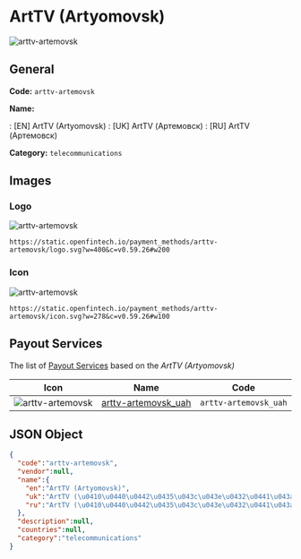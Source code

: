 
# ArtTV (Artyomovsk) 
![arttv-artemovsk](https://static.openfintech.io/payment_methods/arttv-artemovsk/logo.svg?w=400&c=v0.59.26#w200)  

## General 
**Code:** `arttv-artemovsk` 
 
**Name:** 
 
:	[EN] ArtTV (Artyomovsk) 
:	[UK] ArtTV (Артемовск) 
:	[RU] ArtTV (Артемовск) 
 
**Category:** `telecommunications` 
 

## Images 

### Logo 
![arttv-artemovsk](https://static.openfintech.io/payment_methods/arttv-artemovsk/logo.svg?w=400&c=v0.59.26#w200)  

```
https://static.openfintech.io/payment_methods/arttv-artemovsk/logo.svg?w=400&c=v0.59.26#w200
```  

### Icon 
![arttv-artemovsk](https://static.openfintech.io/payment_methods/arttv-artemovsk/icon.svg?w=278&c=v0.59.26#w100)  

```
https://static.openfintech.io/payment_methods/arttv-artemovsk/icon.svg?w=278&c=v0.59.26#w100
```  

## Payout Services 
 
The list of [Payout Services](/payout-services/) based on the _ArtTV (Artyomovsk)_ 

|Icon|Name|Code| 
|:---:|:---:|:---:| 
|![arttv-artemovsk](https://static.openfintech.io/payout_methods/arttv-artemovsk/icon.png?w=278&c=v0.59.26#w40) |[arttv-artemovsk_uah](/payout-services/arttv-artemovsk_uah/)|`arttv-artemovsk_uah`| 
 

## JSON Object 

```json
{
  "code":"arttv-artemovsk",
  "vendor":null,
  "name":{
    "en":"ArtTV (Artyomovsk)",
    "uk":"ArtTV (\u0410\u0440\u0442\u0435\u043c\u043e\u0432\u0441\u043a)",
    "ru":"ArtTV (\u0410\u0440\u0442\u0435\u043c\u043e\u0432\u0441\u043a)"
  },
  "description":null,
  "countries":null,
  "category":"telecommunications"
}
```  
